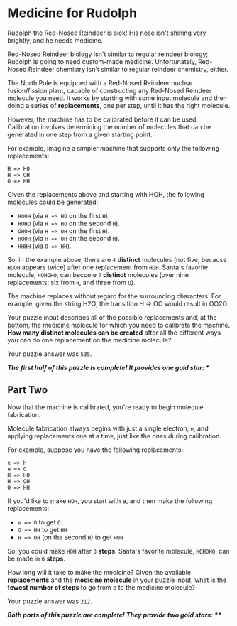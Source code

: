 # Medicine for Rudolph

Rudolph the Red-Nosed Reindeer is sick! His nose isn't shining very brightly, and he needs medicine.

Red-Nosed Reindeer biology isn't similar to regular reindeer biology; Rudolph is going to need custom-made medicine.
Unfortunately, Red-Nosed Reindeer chemistry isn't similar to regular reindeer chemistry, either.

The North Pole is equipped with a Red-Nosed Reindeer nuclear fusion/fission plant, capable of constructing any Red-Nosed
Reindeer molecule you need. It works by starting with some input molecule and then doing a series of **replacements**,
one per step, until it has the right molecule.

However, the machine has to be calibrated before it can be used. Calibration involves determining the number of
molecules that can be generated in one step from a given starting point.

For example, imagine a simpler machine that supports only the following replacements:

```
H => HO
H => OH
O => HH
```

Given the replacements above and starting with HOH, the following molecules could be generated:

- `HOOH` (via `H => HO` on the first `H`).
- `HOHO` (via `H => HO` on the second `H`).
- `OHOH` (via `H => OH` on the first `H`).
- `HOOH` (via `H => OH` on the second `H`).
- `HHHH` (via `O => HH`).

So, in the example above, there are `4` **distinct** molecules (not five, because `HOOH` appears twice) after one
replacement from `HOH`. Santa's favorite molecule, `HOHOHO`, can become `7` **distinct** molecules (over nine
replacements: six from `H`, and three from `O`).

The machine replaces without regard for the surrounding characters. For example, given the string H2O, the transition
H => OO would result in OO2O.

Your puzzle input describes all of the possible replacements and, at the bottom, the medicine molecule for which you
need to calibrate the machine. **How many distinct molecules can be created** after all the different ways you can do
one replacement on the medicine molecule?

Your puzzle answer was `535`.

*__The first half of this puzzle is complete! It provides one gold star: *__*

## Part Two

Now that the machine is calibrated, you're ready to begin molecule fabrication.

Molecule fabrication always begins with just a single electron, `e`, and applying replacements one at a time, just like
the ones during calibration.

For example, suppose you have the following replacements:

```
e => H
e => O
H => HO
H => OH
O => HH
```

If you'd like to make `HOH`, you start with e, and then make the following replacements:

- `e => O` to get `O`
- `O => HH` to get `HH`
- `H => OH` (on the second `H`) to get `HOH`

So, you could make `HOH` after `3` **steps**. Santa's favorite molecule, `HOHOHO`, can be made in `6` **steps**.

How long will it take to make the medicine? Given the available **replacements** and the **medicine molecule** in your
puzzle input, what is the f**ewest number of steps** to go from e to the medicine molecule?

Your puzzle answer was `212`.

*__Both parts of this puzzle are complete! They provide two gold stars: **__*
